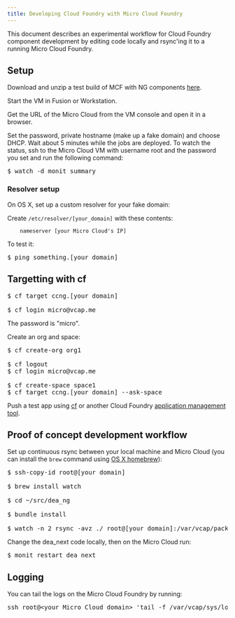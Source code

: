 ```yaml
---
title: Developing Cloud Foundry with Micro Cloud Foundry
---
```


This document describes an experimental workflow for Cloud Foundry component development by editing code locally and rsync'ing it to a running Micro Cloud Foundry.

## Setup

Download and unzip a test build of MCF with NG components [here](http://download3.vmware.com/cloudfoundry/micro/alpha/micro-demo.zip).

Start the VM in Fusion or Workstation.

Get the URL of the Micro Cloud from the VM console and open it in a browser.

Set the password, private hostname (make up a fake domain) and choose DHCP. Wait about 5 minutes while the jobs are deployed. To watch the status, ssh to the Micro Cloud VM with username root and the password you set and run the following command:

<pre class="terminal">
$ watch -d monit summary
</pre>

### Resolver setup

On OS X, set up a custom resolver for your fake domain:

Create `/etc/resolver/[your_domain]` with these contents:

~~~
    nameserver [your Micro Cloud's IP]
~~~

To test it:

<pre class="terminal">
$ ping something.[your domain]
</pre>

## Targetting with cf

<pre class="terminal">
$ cf target ccng.[your domain]

$ cf login micro@vcap.me
</pre>

The password is "micro".

Create an org and space:

<pre class="terminal">
$ cf create-org org1

$ cf logout
$ cf login micro@vcap.me

$ cf create-space space1
$ cf target ccng.[your domain] --ask-space
</pre>

Push a test app using [cf](../../using/managing-apps/cf/index.html) or another Cloud Foundry [application management tool](../../using/managing-apps/index.html).

## Proof of concept development workflow

Set up continuous rsync between your local machine and Micro Cloud (you can install the `brew` command using [OS X homebrew](http://mxcl.github.com/homebrew/)):

<pre class="terminal">
$ ssh-copy-id root@[your domain]

$ brew install watch

$ cd ~/src/dea_ng

$ bundle install

$ watch -n 2 rsync -avz ./ root@[your domain]:/var/vcap/packages/dea_next
</pre>

Change the dea_next code locally, then on the Micro Cloud run:

<pre class="terminal">
$ monit restart dea_next
</pre>

## Logging ##

You can tail the logs on the Micro Cloud Foundry by running:

<pre class="terminal">
ssh root@&lt;your Micro Cloud domain&gt; 'tail -f /var/vcap/sys/log/**/*.log'
</pre>
